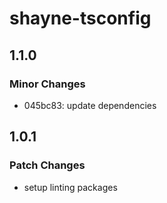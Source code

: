 # shayne-tsconfig

## 1.1.0

### Minor Changes

- 045bc83: update dependencies

## 1.0.1

### Patch Changes

- setup linting packages
